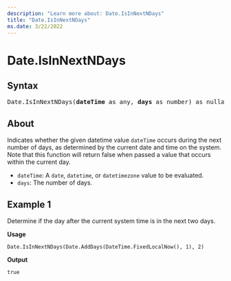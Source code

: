 ```yaml
---
description: "Learn more about: Date.IsInNextNDays"
title: "Date.IsInNextNDays"
ms.date: 3/22/2022
---
```

# Date.IsInNextNDays

## Syntax

<pre>
Date.IsInNextNDays(<b>dateTime</b> as any, <b>days</b> as number) as nullable logical
</pre>

## About

Indicates whether the given datetime value `dateTime` occurs during the next number of days, as determined by the current date and time on the system. Note that this function will return false when passed a value that occurs within the current day.

* `dateTime`: A `date`, `datetime`, or `datetimezone` value to be evaluated.
* `days`: The number of days.

## Example 1

Determine if the day after the current system time is in the next two days.

**Usage**

```powerquery-m
Date.IsInNextNDays(Date.AddDays(DateTime.FixedLocalNow(), 1), 2)
```

**Output**

`true`
